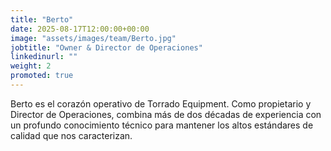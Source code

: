```yaml
---
title: "Berto"
date: 2025-08-17T12:00:00+00:00
image: "assets/images/team/Berto.jpg"
jobtitle: "Owner & Director de Operaciones"
linkedinurl: ""
weight: 2
promoted: true
---
```


Berto es el corazón operativo de Torrado Equipment. Como propietario y Director de Operaciones, combina más de dos décadas de experiencia con un profundo conocimiento técnico para mantener los altos estándares de calidad que nos caracterizan.

